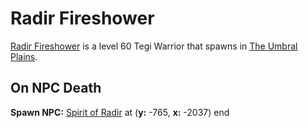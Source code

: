 # Radir Fireshower



[Radir Fireshower](/npc/176005) is a level 60 Tegi Warrior that spawns in [The Umbral Plains](/zone/176).





## On NPC Death

**Spawn NPC:**  [Spirit of Radir](/npc/176019) at (**y:** -765, **x:** -2037)
end
